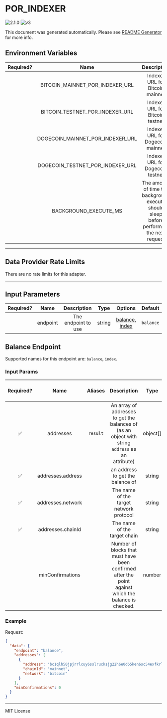 # POR_INDEXER

![2.1.0](https://img.shields.io/github/package-json/v/smartcontractkit/external-adapters-js?filename=packages/sources/por-indexer/package.json) ![v3](https://img.shields.io/badge/framework%20version-v3-blueviolet)

This document was generated automatically. Please see [README Generator](../../scripts#readme-generator) for more info.

## Environment Variables

| Required? |               Name               |                                        Description                                        |  Type  | Options | Default |
| :-------: | :------------------------------: | :---------------------------------------------------------------------------------------: | :----: | :-----: | :-----: |
|           | BITCOIN_MAINNET_POR_INDEXER_URL  |                              Indexer URL for Bitcoin mainnet                              | string |         |   ``    |
|           | BITCOIN_TESTNET_POR_INDEXER_URL  |                              Indexer URL for Bitcoin testnet                              | string |         |   ``    |
|           | DOGECOIN_MAINNET_POR_INDEXER_URL |                             Indexer URL for Dogecoin mainnet                              | string |         |   ``    |
|           | DOGECOIN_TESTNET_POR_INDEXER_URL |                             Indexer URL for Dogecoin testnet                              | string |         |   ``    |
|           |      BACKGROUND_EXECUTE_MS       | The amount of time the background execute should sleep before performing the next request | number |         | `10000` |

---

## Data Provider Rate Limits

There are no rate limits for this adapter.

---

## Input Parameters

| Required? |   Name   |     Description     |  Type  |                         Options                          |  Default  |
| :-------: | :------: | :-----------------: | :----: | :------------------------------------------------------: | :-------: |
|           | endpoint | The endpoint to use | string | [balance](#balance-endpoint), [index](#balance-endpoint) | `balance` |

## Balance Endpoint

Supported names for this endpoint are: `balance`, `index`.

### Input Params

| Required? |       Name        | Aliases  |                                             Description                                              |   Type   |        Options        | Default | Depends On | Not Valid With |
| :-------: | :---------------: | :------: | :--------------------------------------------------------------------------------------------------: | :------: | :-------------------: | :-----: | :--------: | :------------: |
|    ✅     |     addresses     | `result` |  An array of addresses to get the balances of (as an object with string `address` as an attribute)   | object[] |                       |         |            |                |
|    ✅     | addresses.address |          |                                   an address to get the balance of                                   |  string  |                       |         |            |                |
|    ✅     | addresses.network |          |                               The name of the target network protocol                                |  string  | `bitcoin`, `dogecoin` |         |            |                |
|    ✅     | addresses.chainId |          |                                     The name of the target chain                                     |  string  | `mainnet`, `testnet`  |         |            |                |
|           | minConfirmations  |          | Number of blocks that must have been confirmed after the point against which the balance is checked. |  number  |                       |         |            |                |

### Example

Request:

```json
{
  "data": {
    "endpoint": "balance",
    "addresses": [
      {
        "address": "bc1qlh50jpjrrlcuy6sslrucksjg22h6e0d65ken6sc54exfkrln932snwg523",
        "chainId": "mainnet",
        "network": "bitcoin"
      }
    ],
    "minConfirmations": 0
  }
}
```

---

MIT License
